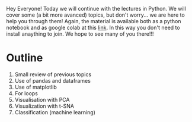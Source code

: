 Hey Everyone! Today we will continue with the lectures in Python. We will cover some (a bit more avanced) topics, but don't worry... we are here to help you through them!
Again, the material is available both as a python notebook and as google colab at this [link](https://colab.research.google.com/drive/1F6jes4P219cpWdEBbARd1VQrI4K7a400?usp=sharing).
In this way you don't need to install anaything to join. We hope to see many of you there!!!


# Outline
1. Small review of previous topics
2. Use of pandas and dataframes
3. Use of matplotlib
4. For loops
5. Visualisation with PCA
6. Visualization with t-SNA
7. Classification (machine learning)
